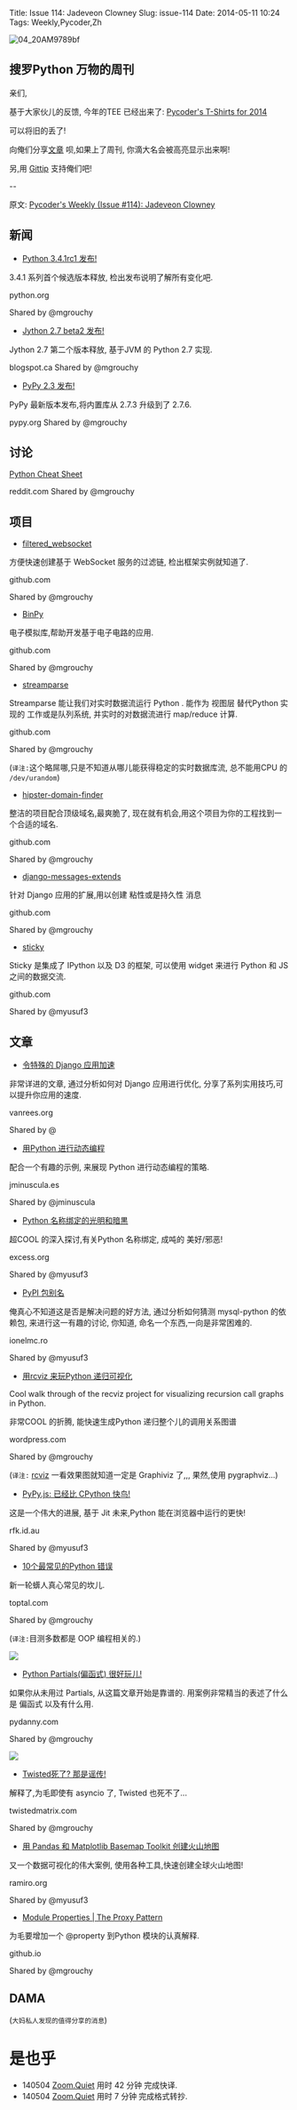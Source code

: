 Title: Issue 114: Jadeveon Clowney
Slug: issue-114
Date: 2014-05-11 10:24
Tags: Weekly,Pycoder,Zh 

![04_20AM9789bf](https://gallery.mailchimp.com/9735795484d2e4c204da82a29/images/Image_202014_01_22_20at_2010.45.04_20AM9789bf.png)

##  搜罗Python 万物的周刊

亲们,


基于大家伙儿的反馈,
今年的TEE 已经出来了:
[Pycoder's T-Shirts for 2014](http://teespring.com/pycoders3)

可以将旧的丢了!

向俺们分享[文章](http://pycoders.com/submissions/)
呗,如果上了周刊,
你滴大名会被高亮显示出来啊!

另,用
[Gittip](https://www.gittip.com/PycodersWeekly)
支持俺们吧!

--

原文: [Pycoder's Weekly (Issue #114): Jadeveon Clowney](http://us4.campaign-archive1.com/?u=9735795484d2e4c204da82a29&id=4edf1b15d9&e=889f3f6a05)

## 新闻


- [Python 3.4.1rc1 发布!](https://mail.python.org/pipermail/python-committers/2014-May/003112.html)


3.4.1 系列首个候选版本释放,
检出发布说明了解所有变化吧.

python.org

Shared by @mgrouchy
 

- [Jython 2.7 beta2 发布!](http://fwierzbicki.blogspot.ca/2014/05/jython-27-beta2-released.html)

Jython 2.7 第二个版本释放,
基于JVM 的 Python 2.7 实现.

blogspot.ca
Shared by @mgrouchy
 

- [PyPy 2.3 发布!](http://doc.pypy.org/en/latest/release-2.3.0.html)


PyPy 最新版本发布,将内置库从 2.7.3 升级到了 2.7.6.

pypy.org
Shared by @mgrouchy

## 讨论

[Python Cheat Sheet](http://www.reddit.com/r/Python/comments/253jkd/thats_what_i_call_a_python_cheat_sheet/)

reddit.com
Shared by @mgrouchy

## 项目


- [filtered_websocket](https://github.com/mrrrgn/filtered_websocket/)

方便快速创建基于 WebSocket 服务的过滤链,
检出框架实例就知道了.

github.com

Shared by @mgrouchy
 

- [BinPy](https://github.com/BinPy/BinPy)

电子模拟库,帮助开发基于电子电路的应用.

github.com

Shared by @mgrouchy
 

- [streamparse](https://github.com/Parsely/streamparse)

Streamparse 
能让我们对实时数据流运行 Python .
能作为 视图层 替代Python 实现的
工作或是队列系统,
并实时的对数据流进行 map/reduce 计算.

github.com

Shared by @mgrouchy
 
(`译注:`这个略屌哪,只是不知道从哪儿能获得稳定的实时数据库流,
总不能用CPU 的 `/dev/urandom`)


- [hipster-domain-finder](https://github.com/coffeecodecouch/hipster-domain-finder)

整洁的项目配合顶级域名,最爽脆了,
现在就有机会,用这个项目为你的工程找到一个合适的域名.

github.com

Shared by @mgrouchy
 

- [django-messages-extends](https://github.com/AliLozano/django-messages-extends)

针对 Django 应用的扩展,用以创建 粘性或是持久性 消息

github.com

Shared by @mgrouchy
 

- [sticky](https://github.com/wrobstory/sticky)

Sticky 是集成了 IPython 以及 D3 的框架,
可以使用 widget 来进行 Python 和 JS 之间的数据交流.

github.com

Shared by @myusuf3

## 文章

- [令特殊的 Django 应用加速](http://reinout.vanrees.org/weblog/2014/05/06/making-faster.html)


非常详进的文章,
通过分析如何对 Django 应用进行优化,
分享了系列实用技巧,可以提升你应用的速度.

vanrees.org

Shared by @
 

- [用Python 进行动态编程](http://www.jminuscula.es/blog/2014/05/07/dynamic-programming-with-python/)

配合一个有趣的示例,
来展现 Python 进行动态编程的策略.

jminuscula.es

Shared by @jminuscula
 

- [Python 名称绑定的光明和暗黒](http://excess.org/article/2014/04/bar-foo/)

超COOL 的深入探讨,有关Python 名称绑定,
成吨的 美好/邪恶!

excess.org

Shared by @myusuf3
 

- [PyPI 包别名](http://blog.ionelmc.ro/2014/05/03/pypi-package-alias/)

俺真心不知道这是否是解决问题的好方法,
通过分析如何猜测 mysql-python 的依赖包,
来进行这一有趣的讨论,
你知道, 命名一个东西,一向是非常困难的.

ionelmc.ro

Shared by @myusuf3
 

- [用rcviz 来玩Python 递归可视化](https://zvzzt.wordpress.com/2014/05/03/python-recursion-visualization-with-rcviz/)

Cool walk through of the recviz project for visualizing recursion call graphs in Python.

非常COOL 的折腾,
能快速生成Python 递归整个儿的调用关系图谱

wordpress.com

Shared by @mgrouchy

(`译注:` [rcviz](https://github.com/carlsborg/rcviz)
一看效果图就知道一定是 Graphiviz 了,,,
果然,使用 pygraphviz...) 

- [PyPy.js: 已经比 CPython 快鸟!](https://rfk.id.au/blog/entry/pypy-js-faster-than-cpython/)

这是一个伟大的进展,
基于 Jit 未来,Python 能在浏览器中运行的更快!

rfk.id.au

Shared by @myusuf3
 

- [10个最常见的Python 错误](http://www.toptal.com/python/top-10-mistakes-that-python-programmers-make)

新一轮蠎人真心常见的坎儿.

toptal.com

Shared by @mgrouchy


(`译注:`目测多数都是 OOP 编程相关的.)

![](http://www.toptal.com/python/top-10-mistakes-that-python-programmers-make)


- [Python Partials(偏函式) 很好玩儿!](http://pydanny.com/python-partials-are-fun.html)

如果你从未用过 Partials,
从这篇文章开始是靠谱的.
用案例非常精当的表述了什么是 偏函式 以及有什么用.

pydanny.com

Shared by @mgrouchy
 
![](http://pydanny.com/static/partials.png)


- [Twisted死了? 那是谣传!](https://glyph.twistedmatrix.com/2014/05/the-report-of-our-death.html)

解释了,为毛即使有 asyncio 了,
Twisted 也死不了...


twistedmatrix.com

Shared by @mgrouchy
 

- [用 Pandas 和 Matplotlib Basemap Toolkit 创建火山地图](http://maps.ramiro.org/notebook/mapping-volcanoes/)


又一个数据可视化的伟大案例,
使用各种工具,快速创建全球火山地图!

ramiro.org

Shared by @myusuf3
 

- [Module Properties | The Proxy Pattern](http://jtushman.github.io/blog/2014/05/02/module-properties/)

为毛要增加一个
@property
到Python 模块的认真解释.

github.io

Shared by @mgrouchy


## DAMA
(`大妈私人发现的值得分享的消息`)


# 是也乎

- 140504 [Zoom.Quiet](http://zoomquiet.org/) 用时 42 分钟 完成快译.
- 140504 [Zoom.Quiet](http://zoomquiet.org/) 用时 7 分钟 完成格式转抄.

 
